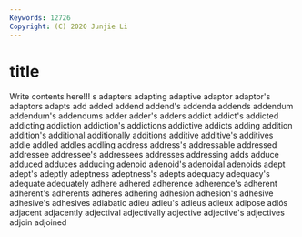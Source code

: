 ```yaml
---
Keywords: 12726
Copyright: (C) 2020 Junjie Li
---
```


# title

Write contents here!!!
s 
adapters 
adapting 
adaptive 
adaptor 
adaptor's 
adaptors
adapts 
add 
added 
addend 
addend's 
addenda 
addends 
addendum 
addendum's 
addendums
adder 
adder's 
adders 
addict 
addict's 
addicted 
addicting 
addiction 
addiction's 
addictions
addictive 
addicts 
adding 
addition 
addition's 
additional 
additionally 
additions 
additive 
additive's
additives 
addle 
addled 
addles 
addling 
address 
address's 
addressable 
addressed 
addressee
addressee's 
addressees 
addresses 
addressing 
adds 
adduce 
adduced 
adduces 
adducing 
adenoid
adenoid's 
adenoidal 
adenoids 
adept 
adept's 
adeptly 
adeptness 
adeptness's 
adepts 
adequacy
adequacy's 
adequate 
adequately 
adhere 
adhered 
adherence 
adherence's 
adherent 
adherent's 
adherents
adheres 
adhering 
adhesion 
adhesion's 
adhesive 
adhesive's 
adhesives 
adiabatic 
adieu 
adieu's
adieus 
adieux 
adipose 
adiós 
adjacent 
adjacently 
adjectival 
adjectivally 
adjective 
adjective's
adjectives 
adjoin 
adjoined 
